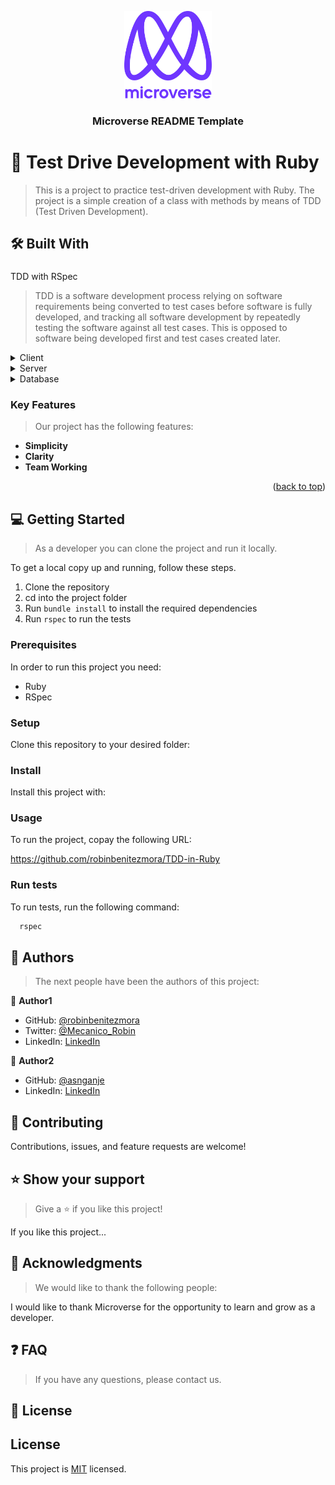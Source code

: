 <a name="readme-top"></a>

<!--
HOW TO USE:
This is an example of how you may give instructions on setting up your project locally.

Modify this file to match your project and remove sections that don't apply.

REQUIRED SECTIONS:
- Table of Contents
- About the Project
  - Built With
  - Live Demo
- Getting Started
- Authors
- Future Features
- Contributing
- Show your support
- Acknowledgements
- License

After you're finished please remove all the comments and instructions!
-->

<div align="center">

  <img src="murple_logo.png" alt="logo" width="140"  height="auto" />
  <br/>

  <h3><b>Microverse README Template</b></h3>

</div>


<!-- PROJECT DESCRIPTION -->

# 📖 Test Drive Development with Ruby <a name="about-project"></a>

> This is a project to practice test-driven development with Ruby. The project is a simple creation of a class with methods by means of TDD (Test Driven Development).

## 🛠 Built With <a name="built-with"></a>

### <a name="tech-stack">
TDD with RSpec
</a>

> TDD is a software development process relying on software requirements being converted to test cases before software is fully developed, and tracking all software development by repeatedly testing the software against all test cases. This is opposed to software being developed first and test cases created later.

<details>
  <summary>Client</summary>
  <ul>
    <li><a href="https://reactjs.org/">React.js</a></li>
  </ul>
</details>

<details>
  <summary>Server</summary>
  <ul>
    <li><a href="https://expressjs.com/">Express.js</a></li>
  </ul>
</details>

<details>
<summary>Database</summary>
  <ul>
    <li><a href="https://www.postgresql.org/">PostgreSQL</a></li>
  </ul>
</details>

<!-- Features -->

### Key Features <a name="key-features"></a>

> Our project has the following features:

- **Simplicity**
- **Clarity**
- **Team Working**

<p align="right">(<a href="#readme-top">back to top</a>)</p>

<!-- GETTING STARTED -->

## 💻 Getting Started <a name="getting-started"></a>

> As a developer you can clone the project and run it locally.

To get a local copy up and running, follow these steps.

1) Clone the repository
2) cd into the project folder
3) Run `bundle install` to install the required dependencies
4) Run `rspec` to run the tests

### Prerequisites

In order to run this project you need:

- Ruby
- RSpec

<!--
Example command:

```sh
 gem install rails
```
 -->

### Setup

Clone this repository to your desired folder:

<!--
Example commands:

```sh
  cd my-folder
  git clone git@github.com:myaccount/my-project.git
```
--->

### Install

Install this project with:



<!--
Example command:

```sh
  cd my-project
  gem install
```
--->

### Usage

To run the project, copay the following URL:

https://github.com/robinbenitezmora/TDD-in-Ruby

<!--
Example command:

```sh
  rails server
```
--->

### Run tests

To run tests, run the following command:

```sh
  rspec
```
<!-- AUTHORS -->

## 👥 Authors <a name="authors"></a>

> The next people have been the authors of this project:

👤 **Author1**

- GitHub: [@robinbenitezmora](https://github.com/robinbenitezmora)
- Twitter: [@Mecanico_Robin](https://twitter.com/mecanico_robin)
- LinkedIn: [LinkedIn](https://www.linkedin.com/in/robin-benitez-mora/)

👤 **Author2**

- GitHub: [@asnganje](https://github.com/asnganje)
- LinkedIn: [LinkedIn](https://www.linkedin.com/in/abdulrahman-nganje-a6436935//)

## 🤝 Contributing <a name="contributing"></a>

Contributions, issues, and feature requests are welcome!

## ⭐️ Show your support <a name="support"></a>

> Give a ⭐️ if you like this project!

If you like this project...

## 🙏 Acknowledgments <a name="acknowledgements"></a>

> We would like to thank the following people:

I would like to thank Microverse for the opportunity to learn and grow as a developer.

## ❓ FAQ <a name="faq"></a>

> If you have any questions, please contact us.

## 📝 License <a name="license"></a>

## License
This project is [MIT](./MIT.md) licensed.
